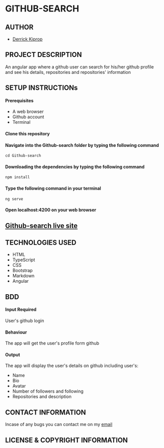# GITHUB-SEARCH

## AUTHOR
- [Derrick Kiprop](https://github.com/derrokip34)

## PROJECT DESCRIPTION
An angular app where a github user can search for his/her github profile and see his details, repositories and repositories' information

## SETUP INSTRUCTIONs
#### Prerequisites
- A web browser
- Github account
- Terminal

#### Clone this repository

#### Navigate into the Github-search folder by typing the following command
`cd Github-search`

#### Downloading the dependencies by typing the following command
`npm install`

#### Type the following command in your terminal
`ng serve`

#### Open localhost:4200 on your web browser

## [Github-search live site](https://derrokip34.github.io/Quotes/)

## TECHNOLOGIES USED
- HTML
- TypeScript
- CSS
- Bootstrap
- Markdown
- Angular

## BDD
#### Input Required
User's github login

#### Behaviour
The app will get the user's profile form github

#### Output
The app will display the user's details on github including user's:
- Name
- Bio
- Avatar
- Number of followers and following
- Repositories and description

## CONTACT INFORMATION
Incase of any bugs you can contact me on my [email](derrickip34@gmail.com)

## LICENSE & COPYRIGHT INFORMATION
